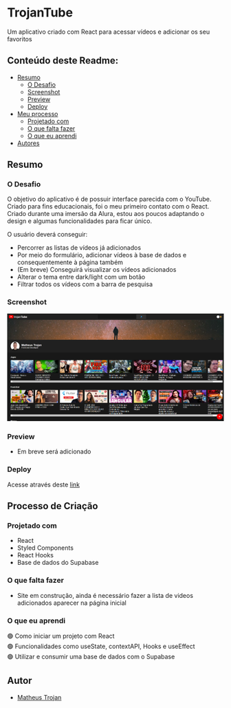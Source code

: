 # TrojanTube 

<p>Um aplicativo criado com React para acessar vídeos e adicionar os seu favoritos</p>

## Conteúdo deste Readme:

- [Resumo](#resumo)
  - [O Desafio](#o-desafio)
  - [Screenshot](#screenshot)
  - [Preview](#preview)
  - [Deploy](#deploy)
- [Meu processo](#meu-processo)
  - [Projetado com](#projetado-com)
  - [O que falta fazer](#o-que-falta-fazer)
  - [O que eu aprendi](#o-que-eu-aprendi)
- [Autores](#autores)

## Resumo

### O Desafio

O objetivo do aplicativo é de possuir interface parecida com o YouTube. Criado para fins educacionais, foi o meu primeiro contato com o React. Criado durante uma imersão da Alura, estou aos poucos adaptando o design e algumas funcionalidades para ficar único.

O usuário deverá conseguir:

- Percorrer as listas de vídeos já adicionados
- Por meio do formulário, adicionar vídeos à base de dados e consequentemente à página também
- (Em breve) Conseguirá visualizar os vídeos adicionados
- Alterar o tema entre dark/light com um botão 
- Filtrar todos os vídeos com a barra de pesquisa

### Screenshot

![](src/images/print-demonstracao.png#vitrinedev)

### Preview

- Em breve será adicionado

### Deploy

Acesse através deste [link](https://trojantube-tan.vercel.app/)

## Processo de Criação

### Projetado com

- React
- Styled Components
- React Hooks
- Base de dados do Supabase

### O que falta fazer

- Site em construção, ainda é necessário fazer a lista de videos adicionados aparecer na página inicial

### O que eu aprendi

🟢 Como iniciar um projeto com React<br>
🟢 Funcionalidades como useState, contextAPI, Hooks e useEffect<br>
🟢 Utilizar e consumir uma base de dados com o Supabase<br>

## Autor

- [Matheus Trojan](https://www.linkedin.com/in/matheus-trojan/)
